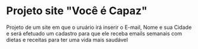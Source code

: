 # Projeto site "Você é Capaz"
Projeto de um site em que o uruário irá inserir o E-mail, Nome e sua Cidade e será efetuado um cadastro para que ele receba emails semanais com dietas e receitas para ter uma vida mais saudável
